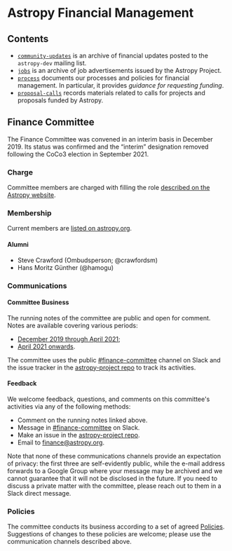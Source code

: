 # Astropy Financial Management

## Contents

- [`community-updates`](https://github.com/astropy/astropy-project/tree/main/finance/community-updates) is an archive of financial updates posted to the `astropy-dev` mailing list.
- [`jobs`](https://github.com/astropy/astropy-project/tree/main/finance/jobs) is an archive of job advertisements issued by the Astropy Project.
- [`process`](https://github.com/astropy/astropy-project/tree/main/finance/process) documents our processes and policies for financial management. In particular, it provides *guidance for requesting funding*.
- [`proposal-calls`](https://github.com/astropy/astropy-project/tree/main/finance/proposal-calls) records materials related to calls for projects and proposals funded by Astropy.

## Finance Committee

The Finance Committee was convened in an interim basis in December 2019.
Its status was confirmed and the “interim” designation removed following the CoCo3 election in September 2021.

### Charge

Committee members are charged with filling the role [described on the Astropy website](https://www.astropy.org/team.html#role-responsibilities).

### Membership

Current members are [listed on astropy.org](https://www.astropy.org/team.html#finance_committee_member).

#### Alumni

- Steve Crawford (Ombudsperson; @crawfordsm)
- Hans Moritz Günther (@hamogu)

### Communications

#### Committee Business

The running notes of the committee are public and open for comment.
Notes are available covering various periods:

- [December 2019 through April 2021](https://docs.google.com/document/d/193ERJ6wMNPaNjGSWbS94KHGnojpZ_zwXxWTi9L2etSo/edit#heading=h.w71o1ycqjoz);
- [April 2021 onwards](https://docs.google.com/document/d/1OpSEtJC0jQINTB-YNexxgnHX7-J6HRSkiPKYWBSCOfg/edit?usp=sharing).

The committee uses the public [#finance-committee](https://astropy.slack.com/archives/CRE40TXTK) channel on Slack and the issue tracker in the [astropy-project repo](https://github.com/astropy/astropy-project/issues) to track its activities.

#### Feedback

We welcome feedback, questions, and comments on this committee's activities via any of the following methods:

- Comment on the running notes linked above.
- Message in [#finance-committee](https://astropy.slack.com/archives/CRE40TXTK) on Slack.
- Make an issue in the [astropy-project repo](https://github.com/astropy/astropy-project/issues).
- Email to finance@astropy.org.

Note that none of these communications channels provide an expectation of privacy: the first three are self-evidently public, while the e-mail address forwards to a Google Group where your message may be archived and we cannot guarantee that it will not be disclosed in the future.
If you need to discuss a private matter with the committee, please reach out to them in a Slack direct message.

### Policies

The committee conducts its business according to a set of agreed [Policies](https://github.com/astropy/project/blob/main/finance/process/policies.rst).
Suggestions of changes to these policies are welcome; please use the communication channels described above.
